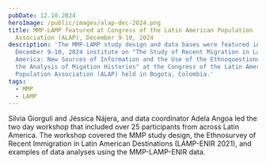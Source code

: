 ```yaml
---
pubDate: 12.10.2024
heroImage: /public/images/alap-dec-2024.png
title: MMP-LAMP featured at Congress of the Latin American Population
  Association (ALAP), December 9-10, 2024
description: 'The MMP-LAMP study design and data bases were featured in the
  December 9-10, 2024 institute on "The Study of Recent Migration in Latin
  America: New Sources of Information and the Use of the Ethnoquestionnaire for
  the Analysis of Migation Histories" at the Congress of the Latin American
  Population Association (ALAP) held in Bogota, Colombia.'
tags:
  - MMP
  - LAMP
---
```


Silvia Giorguli and Jéssica Nájera, and data coordinator Adela Angoa led the
two day workshop that included over 25 participants from across Latin America.
The workshop covered the MMP study design, the Ethnosurvey of Recent
Immigration in Latin American Destinations (LAMP-ENIR 2021), and examples of data
analyses using the MMP-LAMP-ENIR data.
